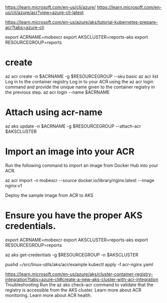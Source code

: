 https://learn.microsoft.com/en-us/cli/azure/
https://learn.microsoft.com/en-us/cli/azure/acr?view=azure-cli-latest

https://learn.microsoft.com/en-us/azure/aks/tutorial-kubernetes-prepare-acr?tabs=azure-cli

export ACRNAME=mobexcr
export AKSCLUSTER=reports-aks
export RESOURCEGROUP=reports

# create
az acr create -n $ACRNAME -g $RESOURCEGROUP --sku basic
az acr list
Log in to the container registry
Log in to your ACR using the az acr login command and provide the unique name given to the container registry in the previous step.
az acr login --name $ACRNAME

# Attach using acr-name
az aks update -n $ACRNAME -g $RESOURCEGROUP --attach-acr $AKSCLUSTER

# Import an image into your ACR
Run the following command to import an image from Docker Hub into your ACR.

az acr import  -n mobexcr --source docker.io/library/nginx:latest --image nginx:v1

Deploy the sample image from ACR to AKS

# Ensure you have the proper AKS credentials.
export ACRNAME=mobexcr
export AKSCLUSTER=reports-aks
export RESOURCEGROUP=reports

az aks get-credentials -g $RESOURCEGROUP -n $AKSCLUSTER


pushd ~/src/linux-utils/aks/acr/example
kubectl apply -f acr-nginx.yaml

https://learn.microsoft.com/en-us/azure/aks/cluster-container-registry-integration?tabs=azure-cli#create-a-new-aks-cluster-with-acr-integration
Troubleshooting
Run the az aks check-acr command to validate that the registry is accessible from the AKS cluster.
Learn more about ACR monitoring.
Learn more about ACR health.
